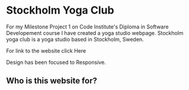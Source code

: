 # Stockholm Yoga Club

For my Milestone Project 1 on Code Institute's Diploma in Software Developement course I have created a yoga studio webpage. Stockholm yoga club is a yoga studio based in Stockholm, Sweden.

For link to the website click Here

Design has been focused to Responsive.

## Who is this website for?
